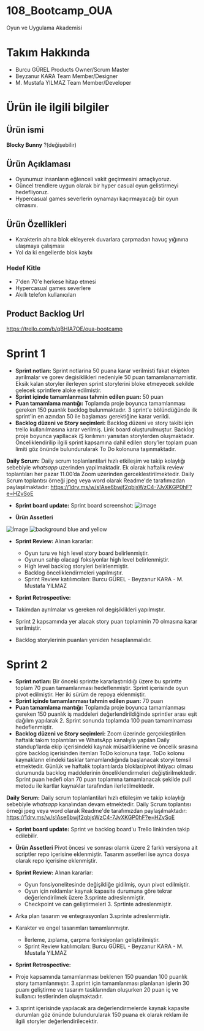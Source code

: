 # 108_Bootcamp_OUA
Oyun ve Uygulama Akademisi 
# Takım Hakkında
- Burcu GÜREL Products Owner/Scrum Master <br> 
- Beyzanur KARA Team Member/Designer <br> 
- M. Mustafa YILMAZ Team Member/Developer 
# Ürün ile ilgili  bilgiler
## Ürün ismi
**Blocky Bunny** ?(değişebilir)
## Ürün Açıklaması
- Oyunumuz insanların eğlenceli vakit geçirmesini amaçlıyoruz. 
- Güncel trendlere uygun olarak bir hyper casual oyun gelistirmeyi hedefliyoruz.
- Hypercasual games  severlerin oynamayı kaçırmayacağı bir oyun olmasını.
## Ürün Özellikleri
- Karakterin altına blok ekleyerek duvarlara çarpmadan havuç yığınına ulaşmaya çalışması
-  Yol da ki engellerde blok kaybı
### Hedef Kitle
- 7'den 70'e herkese hitap etmesi
- Hypercasual games severlere
- Akıllı telefon kullanıcıları
## Product Backlog Url
https://trello.com/b/qBHIA7OE/oua-bootcamp

# Sprint 1 
- **Sprint notları:** Sprint notlarina 50 puana karar verilmisti fakat ekipten ayrilmalar ve gorev degisiklikleri nedeniyle 50 puan tamamlanamamistir. Eksik kalan storyler ilerleyen sprint storylerini bloke etmeyecek sekilde gelecek sprintlere aloke edilmistir.
- **Sprint içinde tamamlanması tahmin edilen puan:** 50 puan
- **Puan tamamlama mantığı:** Toplamda proje boyunca tamamlanması gereken 150 puanlık backlog bulunmaktadır. 3 sprint'e bölündüğünde ilk sprint'in en azından 50 ile başlaması gerektiğine karar verildi.
- **Backlog düzeni ve Story seçimleri:** Backlog düzeni ve story takibi için trello kullanılmasına karar verilmiş. Link board oluşturulmuştur. Backlog proje boyunca yapIlacak iŞ kırılımını yansıtan storylerden oluşmaktadır. Önceliklendirilip ilgili sprint kapsamına dahil edilen story’ler toplam puan limiti göz önünde bulundurularak To Do kolonuna taşınmaktadır.

**Daily Scrum:** Daily scrum toplanlantilari hızlı etkileşim ve takip kolaylığı sebebiyle _whatsapp_ uzerinden yapilmaktadir. Ek olarak haftalik review toplantıları her pazar 11.00’da Zoom uzerinden gerceklestirilmektedir. Daily Scrum toplantısı örneği jpeg veya word olarak Readme'de tarafımızdan paylaşılmaktadır: https://1drv.ms/w/s!Ase6bwjf2qbjsWzC4-7JvXKGP0hF?e=HZvSoE

- **Sprint board update:** Sprint board screenshot:
![image](https://user-images.githubusercontent.com/95425770/167819289-503a5a2e-2711-4408-befc-ae0ed7d29624.png)

- **Ürün Assetleri**

![İmage](https://user-images.githubusercontent.com/95425770/167818740-bf663b90-3f40-4b6c-9254-710ee5c5f987.png)
![background blue and yellow](https://user-images.githubusercontent.com/95425770/167822574-5362447d-ed82-4a25-bf26-03ad2cf743b4.jpg)


- **Sprint Review:**  Alınan kararlar: 
  - Oyun turu ve high level story board belirlenmiştir.
  - Oyunun sahip olacagi foksiyonlar high level belirlenmiştir.
  - High level backlog storyleri belirlenmiştir.
  - Backlog önceliklendirmeleri yapılmıştır.
  - Sprint Review katılımcıları: Burcu GÜREL - Beyzanur KARA - M. Mustafa YILMAZ

- **Sprint Retrospective:**
 - Takimdan ayrılmalar vs gereken rol degişiklikleri yapılmıştır. 
 - Sprint 2 kapsamında yer alacak story puan toplaminin 70 olmasına karar verilmiştir.
 - Backlog storylerinin puanları yeniden hesaplanmalıdır.


# Sprint 2 
- **Sprint notları:** Bir önceki sprintte kararlaştırıldığı üzere bu sprintte toplam 70 puan tamamlanması hedeflenmiştir. Sprint içerisinde oyun pivot edilmiştir. Her iki sürüm de repoya eklenmiştir.
- **Sprint içinde tamamlanması tahmin edilen puan:** 70 puan
- **Puan tamamlama mantığı:** Toplamda proje boyunca tamamlanması gereken 150 puanlık iş maddeleri değerlendirildiğinde sprintler arası eşit dağılım yapılarak 2. Sprint sonunda toplamda 100 puan tamamlnaması hedeflenmiştir.
- **Backlog düzeni ve Story seçimleri:** Zoom üzerinde gerçekleştirilen haftalık takım toplantıları ve WhatsApp kanalıyla yapılan Daily standup’larda ekip içerisindeki kaynak müsaitliklerine ve öncelik sırasına göre backlog içerisinden itemları ToDo kolonuna taşır. ToDo kolonu kaynakların elindeki tasklar tamamlandığında başlanacak storyi temsil etmektedir. Günlük ve haftalık toplantılarda bloklar/pivot ihtiyacı olması durumunda backlog maddelerinin önceliklendirmeleri değiştirilmektedir. Sprint puan hedefi olan 70 puan toplamına tamamlanacak şekilde pull metodu ile kartlar kaynaklar tarafından ilerletilmektedir.

**Daily Scrum:** Daily scrum toplanlantilari hızlı etkileşim ve takip kolaylığı sebebiyle _whatsapp_ kanalından devam etmektedir. Daily Scrum toplantısı örneği jpeg veya word olarak Readme'de tarafımızdan paylaşılmaktadır: https://1drv.ms/w/s!Ase6bwjf2qbjsWzC4-7JvXKGP0hF?e=HZvSoE

- **Sprint board update:** Sprint ve backlog board'u Trello linkinden takip edilebilir.

- **Ürün Assetleri**
Pivot öncesi ve sonrası olamk üzere 2 farklı versiyona ait scriptler repo içerisine eklenmiştir. 
Tasarım assetleri ise ayrıca dosya olarak repo içerisine eklenmiştir.


- **Sprint Review:**  Alınan kararlar: 
  - Oyun fonsiyonelitesinde değişikliğe gidilmiş, oyun pivot edilmiştir.
  - Oyun için reklamlar kaynak kapasite durumuna göre tekrar değerlendirilmek üzere 3.sprinte adreslenmiştir.
  - Checkpoint ve can geliştirmeleri 3. Sprtinte adreslenmiştir.
- Arka plan tasarım ve entegrasyonları 3.sprinte adreslenmiştir.
- Karakter ve engel tasarımları tamamlanmıştır.
  - İlerleme, zıplama, çarpma fonksiyonları geliştirilmiştir.
  - Sprint Review katılımcıları: Burcu GÜREL - Beyzanur KARA - M. Mustafa YILMAZ

- **Sprint Retrospective:**
 - Proje kapsamında tamamlanması beklenen 150 puandan 100 puanlık story tamamlanmıştır. 3.sprint için tamamlanması planlanan işlerin 30 puanı geliştirme ve tasarım tasklarından oluşurken 20 puan iç ve kullanıcı testlerinden oluşmaktadır.
- 3.sprint içerisinde yapılacak ara değerlendirmelerde kaynak kapasite durumları göz önünde bulundurularak 150 puana ek olarak reklam ile ilgili storyler değerlendirilecektir.

